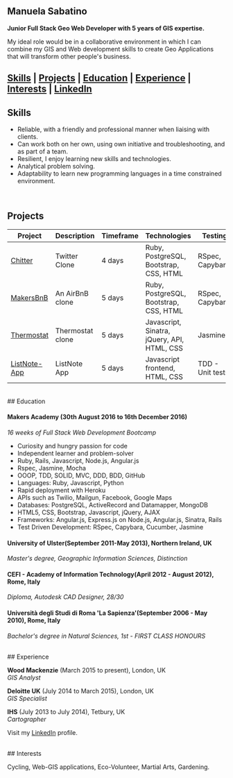 ## Manuela Sabatino

**Junior Full Stack Geo Web Developer with 5 years of GIS expertise.**

My ideal role would be in a collaborative environment in which I can combine my GIS and Web development skills to create Geo Applications that will transform other people's business.
</br>

[Skills](#skills) | [Projects](#projects) | [Education](#education) | [Experience](#experience) | [Interests](#interests) | [LinkedIn](https://uk.linkedin.com/in/mnsabatino)
----------

## Skills

* Reliable, with a friendly and professional manner when liaising with clients. 
* Can work both on her own, using own initiative and troubleshooting, and as part of a team. 
* Resilient, I enjoy learning new skills and technologies. 
* Analytical problem solving.
* Adaptability to learn new programming languages in a time constrained environment.

</br>

## Projects

Project | Description | Timeframe | Technologies | Testing
------------- | ----------- | --------------------- | ------------ | -------
[Chitter](https://github.com/ManuCiao/Chitter-Challenge)| Twitter Clone | 4 days | Ruby, PostgreSQL, Bootstrap, CSS, HTML| RSpec, Capybara, 
[MakersBnB](https://github.com/ManuCiao/makersbnb) | An AirBnB clone | 5 days | Ruby, PostgreSQL, Bootstrap, CSS, HTML| RSpec, Capybara, 
[Thermostat](https://github.com/ManuCiao/Thermostat) | Thermostat clone | 5 days | Javascript, Sinatra, jQuery, API, HTML, CSS |Jasmine
[ListNote-App](https://github.com/ManuCiao/Note-App) | ListNote App | 5 days | Javascript frontend, HTML, CSS |TDD - Unit tests



</br>
## Education

#### Makers Academy (30th August 2016 to 16th December 2016)
_16 weeks of Full Stack Web Development Bootcamp_

- Curiosity and hungry passion for code
- Independent learner and problem-solver
- Ruby, Rails, Javascript, Node.js, Angular.js
- Rspec, Jasmine, Mocha
- OOOP, TDD, SOLID, MVC, DDD, BDD, GitHub
- Languages: Ruby, Javascript, Python
- Rapid deployment with Heroku
- APIs such as Twilio, Mailgun, Facebook, Google Maps
- Databases: PostgreSQL, ActiveRecord and Datamapper, MongoDB
- HTML5, CSS, Bootstrap, Javascript, jQuery, AJAX
- Frameworks: Angular.js, Express.js on Node.js, Angular.js, Sinatra, Rails 
- Test Driven Development: RSpec, Capybara, Cucumber, Jasmine

#### University of Ulster(September 2011-May 2013), Northern Ireland, UK
_Master's degree, Geographic Information Sciences, Distinction_


#### CEFI - Academy of Information Technology(April 2012 - August 2012), Rome, Italy
_Diploma, Autodesk CAD Designer, 28/30_


#### Università degli Studi di Roma 'La Sapienza'(September 2006 - May 2010), Rome, Italy
_Bachelor's degree in Natural Sciences, 1st - FIRST CLASS HONOURS_

</br>
## Experience 

**Wood Mackenzie** (March 2015 to present), London, UK   
*GIS Analyst* 

**Deloitte UK** (July 2014 to March 2015), London, UK    
*GIS Specialist* 

**IHS** (July 2013 to July 2014), Tetbury, UK    
*Cartographer* 

Visit my [LinkedIn](https://uk.linkedin.com/in/mnsabatino) profile. 

</br>
## Interests

Cycling, Web-GIS applications, Eco-Volunteer, Martial Arts, Gardening.
